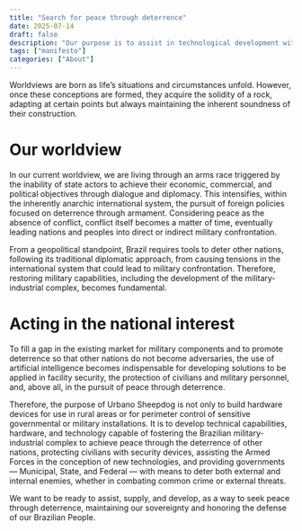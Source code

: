 ```yaml
---
title: "Search for peace through deterrence"
date: 2025-07-14
draft: false
description: "Our purpose is to assist in technological development with the aim of defending the national interest"
tags: ["manifesto"]
categories: ["About"]
---
```

Worldviews are born as life’s situations and circumstances unfold. However, once these conceptions are formed, they acquire the solidity of a rock, adapting at certain points but always maintaining the inherent soundness of their construction.

# Our worldview

In our current worldview, we are living through an arms race triggered by the inability of state actors to achieve their economic, commercial, and political objectives through dialogue and diplomacy. This intensifies, within the inherently anarchic international system, the pursuit of foreign policies focused on deterrence through armament. Considering peace as the absence of conflict, conflict itself becomes a matter of time, eventually leading nations and peoples into direct or indirect military confrontation.

From a geopolitical standpoint, Brazil requires tools to deter other nations, following its traditional diplomatic approach, from causing tensions in the international system that could lead to military confrontation. Therefore, restoring military capabilities, including the development of the military-industrial complex, becomes fundamental.

# Acting in the national interest

To fill a gap in the existing market for military components and to promote deterrence so that other nations do not become adversaries, the use of artificial intelligence becomes indispensable for developing solutions to be applied in facility security, the protection of civilians and military personnel, and, above all, in the pursuit of peace through deterrence.

Therefore, the purpose of Urbano Sheepdog is not only to build hardware devices for use in rural areas or for perimeter control of sensitive governmental or military installations. It is to develop technical capabilities, hardware, and technology capable of fostering the Brazilian military-industrial complex to achieve peace through the deterrence of other nations, protecting civilians with security devices, assisting the Armed Forces in the conception of new technologies, and providing governments — Municipal, State, and Federal — with means to deter both external and internal enemies, whether in combating common crime or external threats.

We want to be ready to assist, supply, and develop, as a way to seek peace through deterrence, maintaining our sovereignty and honoring the defense of our Brazilian People.